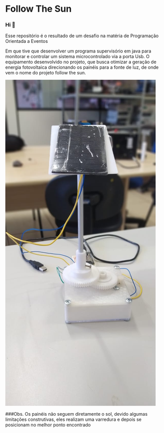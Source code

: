 # Follow The Sun
### Hi 👋
Esse repositório é o resultado de um desafio na matéria de Programação Orientada a Eventos

Em que tive que desenvolver um programa supervisório em java para monitorar e controlar um sistema microcontrolado via a porta Usb. O equipamento desenvolvido no projeto, que busca otimizar a geração de energia fotovoltaica direcionando os painéis para a fonte de luz, de onde vem o nome do projeto follow the sun.

![alt text](images/hardware.jpg)

###Obs.
Os painéis não seguem diretamente o sol, devido algumas limitações construtivas, eles realizam uma varredura e depois se posicionam no melhor ponto encontrado


